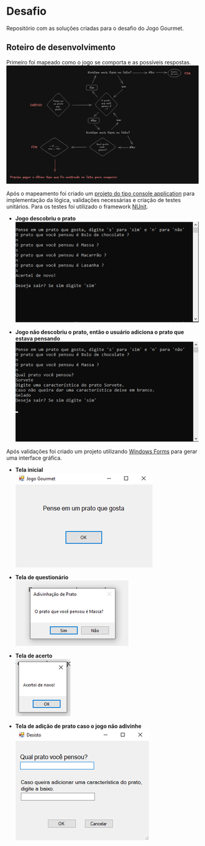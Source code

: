 # Desafio

Repositório com as soluções criadas para o desafio do Jogo Gourmet.

## Roteiro de desenvolvimento

Primeiro foi mapeado como o jogo se comporta e as possíveis respostas.
<img src ="img/Mapeamento.png" >

Após o mapeamento foi criado um [projeto do tipo console application](https://github.com/Edu551/Desafio/tree/Console_app) para implementação da lógica, validações necessárias e criação de testes unitários. Para os testes foi utilizado o framework [NUnit](https://docs.nunit.org/articles/nunit/intro.html).

-   **Jogo descobriu o prato**
    <img src ="img/Resposta-console.png" >

-   **Jogo não descobriu o prato, então o usuário adiciona o prato que estava pensando**
    <img src ="img/Adicionando-prato.png" >

Após validações foi criado um projeto utilizando [Windows Forms](https://github.com/Edu551/Desafio/tree/Windows_forms) para gerar uma interface gráfica.

-   **Tela inicial**
    <br/>
    <img src ="img/Tela-inicial.png" >
    <br/>

-   **Tela de questionário**
    <br/>
    <img src ="img/Tela-questionario.png" >
    <br/>

-   **Tela de acerto**
    <br/>
    <img src ="img/Tela-acerto.png" >
    <br/>

-   **Tela de adição de prato caso o jogo não adivinhe**
    <br/>
    <img src ="img/Tela-adicao-prato.png" >
    <br/>
